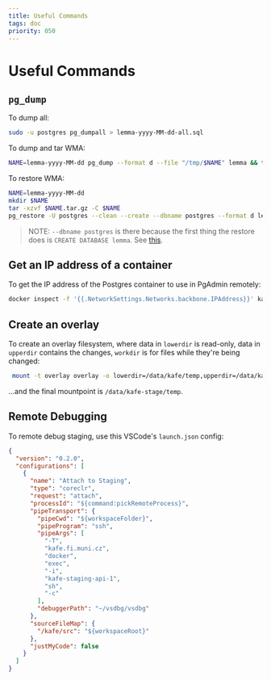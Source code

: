 ```yaml
---
title: Useful Commands
tags: doc
priority: 050
---
```



# Useful Commands

## `pg_dump`

To dump all:

```bash
sudo -u postgres pg_dumpall > lemma-yyyy-MM-dd-all.sql
```

To dump and tar WMA:

```bash
NAME=lemma-yyyy-MM-dd pg_dump --format d --file "/tmp/$NAME" lemma && tar -czf "/tmp/$NAME.tar.gz" -C "/tmp/$NAME" .
```

To restore WMA:

```bash
NAME=lemma-yyyy-MM-dd
mkdir $NAME
tar -xzvf $NAME.tar.gz -C $NAME
pg_restore -U postgres --clean --create --dbname postgres --format d lemma-2023-12-16
```

> NOTE: `--dbname postgres` is there because the first thing the restore does is `CREATE DATABASE lemma`.
>       See [this](https://stackoverflow.com/questions/40784677/pg-restore-with-c-option-does-not-create-the-database).

## Get an IP address of a container

To get the IP address of the Postgres container to use in PgAdmin remotely:

```bash
docker inspect -f '{{.NetworkSettings.Networks.backbone.IPAddress}}' kafe-db-1
```

## Create an overlay

To create an overlay filesystem, where data in `lowerdir` is read-only, data in `upperdir` contains the changes, `workdir` is for files while they're being changed:

```bash
 mount -t overlay overlay -o lowerdir=/data/kafe/temp,upperdir=/data/kafe-stage/upper-temp,workdir=/data/kafe-stage/work-temp /data/kafe-stage/temp
```

...and the final mountpoint is `/data/kafe-stage/temp`.

## Remote Debugging

To remote debug staging, use this VSCode's `launch.json` config:

```json
{
  "version": "0.2.0",
  "configurations": [
    {
      "name": "Attach to Staging",
      "type": "coreclr",
      "request": "attach",
      "processId": "${command:pickRemoteProcess}",
      "pipeTransport": {
        "pipeCwd": "${workspaceFolder}",
        "pipeProgram": "ssh",
        "pipeArgs": [
          "-T",
          "kafe.fi.muni.cz",
          "docker",
          "exec",
          "-i",
          "kafe-staging-api-1",
          "sh",
          "-c"
        ],
        "debuggerPath": "~/vsdbg/vsdbg"
      },
      "sourceFileMap": {
        "/kafe/src": "${workspaceRoot}"
      },
      "justMyCode": false
    }
  ]
}
```
